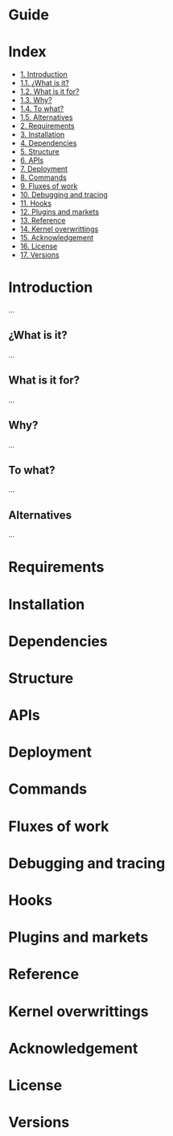 # Guide

# Index

 - [1. Introduction](#introduction)
 - [1.1. ¿What is it?](#what-is-it)
 - [1.2. What is it for?](#what-is-it-for)
 - [1.3. Why?](#why)
 - [1.4. To what?](#to-what)
 - [1.5. Alternatives](#alternatives)
 - [2. Requirements](#requirements)
 - [3. Installation](#installation)
 - [4. Dependencies](#dependencies)
 - [5. Structure](#structure)
 - [6. APIs](#apis)
 - [7. Deployment](#deployment)
 - [8. Commands](#commands)
 - [9. Fluxes of work](#fluxes-of-work)
 - [10. Debugging and tracing](#debugging-and-tracing)
 - [11. Hooks](#hooks)
 - [12. Plugins and markets](#plugins-and-markets)
 - [13. Reference](#reference)
 - [14. Kernel overwrittings](#kernel-overwrittings)
 - [15. Acknowledgement](#acknowledgement)
 - [16. License](#license)
 - [17. Versions](#versions)


# Introduction

...

## ¿What is it?

...

## What is it for?

...

## Why?

...

## To what?

...


## Alternatives

...


# Requirements

# Installation

# Dependencies

# Structure

# APIs

# Deployment

# Commands

# Fluxes of work

# Debugging and tracing

# Hooks

# Plugins and markets

# Reference

# Kernel overwrittings

# Acknowledgement

# License

# Versions

